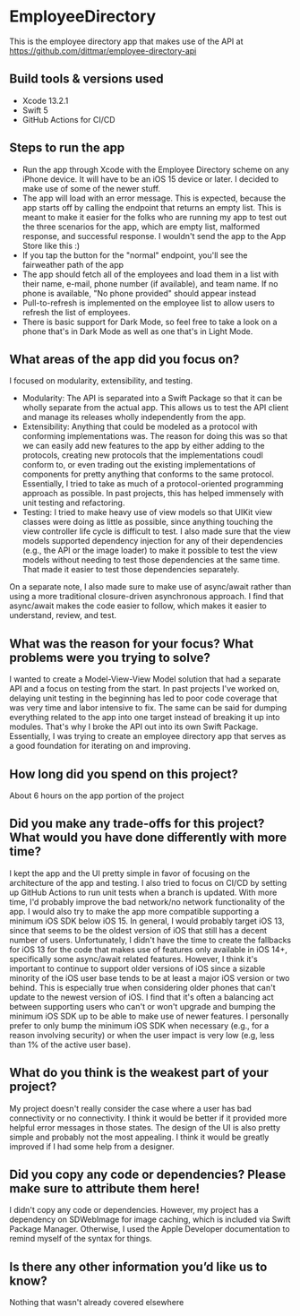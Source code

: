 # EmployeeDirectory
This is the employee directory app that makes use of the API at https://github.com/dittmar/employee-directory-api

## Build tools & versions used
- Xcode 13.2.1
- Swift 5
- GitHub Actions for CI/CD

## Steps to run the app
- Run the app through Xcode with the Employee Directory scheme on any iPhone device.  It will have to be an iOS 15 device or later.  I decided to make use of some of the newer stuff.
- The app will load with an error message.  This is expected, because the app starts off by calling the endpoint that returns an empty list.  This is meant to make it easier for the folks who are running my app to test out the three scenarios for the app, which are empty list, malformed response, and successful response.  I wouldn't send the app to the App Store like this :)
- If you tap the button for the "normal" endpoint, you'll see the fairweather path of the app
- The app should fetch all of the employees and load them in a list with their name, e-mail, phone number (if available), and team name.  If no phone is available, "No phone provided" should appear instead
- Pull-to-refresh is implemented on the employee list to allow users to refresh the list of employees.
- There is basic support for Dark Mode, so feel free to take a look on a phone that's in Dark Mode as well as one that's in Light Mode.

## What areas of the app did you focus on?
I focused on modularity, extensibility, and testing.
- Modularity: The API is separated into a Swift Package so that it can be wholly separate from the actual app.  This allows us to test the API client and manage its releases wholly independently from the app.
- Extensibility: Anything that could be modeled as a protocol with conforming implementations was.  The reason for doing this was so that we can easily add new features to the app by either adding to the protocols, creating new protocols that the implementations coudl conform to, or even trading out the existing implementations of components for pretty anything that conforms to the same protocol.  Essentially, I tried to take as much of a protocol-oriented programming approach as possible.  In past projects, this has helped immensely with unit testing and refactoring.
- Testing: I tried to make heavy use of view models so that UIKit view classes were doing as little as possible, since anything touching the view controller life cycle is difficult to test.  I also made sure that the view models supported dependency injection for any of their dependencies (e.g., the API or the image loader) to make it possible to test the view models without needing to test those dependencies at the same time.  That made it easier to test those dependencies separately.

On a separate note, I also made sure to make use of async/await rather than using a more traditional closure-driven asynchronous approach.  I find that async/await makes the code easier to follow, which makes it easier to understand, review, and test.

## What was the reason for your focus? What problems were you trying to solve?
I wanted to create a Model-View-View Model solution that had a separate API and a focus on testing from the start.  In past projects I've worked on, delaying unit testing in the beginning has led to poor code coverage that was very time and labor intensive to fix.  The same can be said for dumping everything related to the app into one target instead of breaking it up into modules.  That's why I broke the API out into its own Swift Package.  Essentially, I was trying to create an employee directory app that serves as a good foundation for iterating on and improving.

## How long did you spend on this project?
About 6 hours on the app portion of the project

## Did you make any trade-offs for this project? What would you have done differently with more time?
I kept the app and the UI pretty simple in favor of focusing on the architecture of the app and testing.  I also tried to focus on CI/CD by setting up GitHub Actions to run unit tests when a branch is updated.  With more time, I'd probably improve the bad network/no network functionality of the app.
I would also try to make the app more compatible supporting a minimum iOS SDK below iOS 15.  In general, I would probably target iOS 13, since that seems to be the oldest version of iOS that still has a decent number of users.  Unfortunately, I didn't have the time to create the fallbacks for iOS 13 for the code that makes use of features only available in iOS 14+, specifically some async/await related features.  However, I think it's important to continue to support older versions of iOS since a sizable minority of the iOS user base tends to be at least a major iOS version or two behind.  This is especially true when considering older phones that can't update to the newest version of iOS.  I find that it's often a balancing act between supporting users who can't or won't upgrade and bumping the minimum iOS SDK up to be able to make use of newer features.  I personally prefer to only bump the minimum iOS SDK when necessary (e.g., for a reason involving security) or when the user impact is very low (e.g, less than 1% of the active user base).

## What do you think is the weakest part of your project?
My project doesn't really consider the case where a user has bad connectivity or no connectivity.  I think it would be better if it provided more helpful error messages in those states.  The design of the UI is also pretty simple and probably not the most appealing.  I think it would be greatly improved if I had some help from a designer.

## Did you copy any code or dependencies? Please make sure to attribute them here!
I didn't copy any code or dependencies.  However, my project has a dependency on SDWebImage for image caching, which is included via Swift Package Manager.  Otherwise, I used the Apple Developer documentation to remind myself of the syntax for things.

## Is there any other information you’d like us to know?
Nothing that wasn't already covered elsewhere